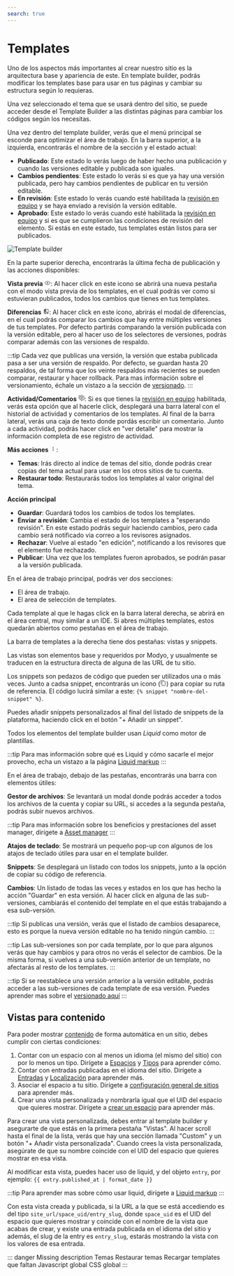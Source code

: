 ```yaml
---
search: true
---
```


# Templates

Uno de los aspectos más importantes al crear nuestro sitio es la arquitectura base y apariencia de este. En template builder, podrás modificar los templates base para usar en tus páginas y cambiar su estructura según lo requieras.

Una vez seleccionado el tema que se usará dentro del sitio, se puede acceder desde el Template Builder a las distintas páginas para cambiar los códigos según los necesitas.

Una vez dentro del template builder, verás que el menú principal se esconde para optimizar el área de trabajo. En la barra superior, a la izquierda, encontrarás el nombre de la sección y el estado actual:

- **Publicado**: Este estado lo verás luego de haber hecho una publicación y cuando las versiones editable y publicada son iguales.
- **Cambios pendientes**: Este estado lo verás si es que ya hay una versión publicada, pero hay cambios pendientes de publicar en tu versión editable.
- **En revisión**: Este estado lo verás cuando esté habilitada la [revisión en equipo](guides/platform/team-review.html) y se haya enviado a revisión la versión editable.
- **Aprobado**: Este estado lo verás cuando esté habilitada la [revisión en equipo](guides/platform/team-review.html) y si es que se cumplieron las condiciones de revisión del elemento. Si estás en este estado, tus templates están listos para ser publicados.

![Template builder](/assets/img/platform/template-builder.png) 

En la parte superior derecha, encontrarás la última fecha de publicación y las acciones disponibles:

**Vista previa** <svg xmlns="http://www.w3.org/2000/svg" xmlns:xlink="http://www.w3.org/1999/xlink" aria-hidden="true" focusable="false" width="1em" height="1em" style="-ms-transform: rotate(360deg); -webkit-transform: rotate(360deg); transform: rotate(360deg);" preserveAspectRatio="xMidYMid meet" viewBox="0 0 24 24"><path d="M12 9a3 3 0 0 1 3 3a3 3 0 0 1-3 3a3 3 0 0 1-3-3a3 3 0 0 1 3-3m0-4.5c5 0 9.27 3.11 11 7.5c-1.73 4.39-6 7.5-11 7.5S2.73 16.39 1 12c1.73-4.39 6-7.5 11-7.5M3.18 12a9.821 9.821 0 0 0 17.64 0a9.821 9.821 0 0 0-17.64 0z" fill="#626262"/><rect x="0" y="0" width="24" height="24" fill="rgba(0, 0, 0, 0)" /></svg>: Al hacer click en este icono se abrirá una nueva pestaña con el modo vista previa de los templates, en el cual podrás ver como si estuvieran publicados, todos los cambios que tienes en tus templates.

**Diferencias** <svg xmlns="http://www.w3.org/2000/svg" xmlns:xlink="http://www.w3.org/1999/xlink" aria-hidden="true" focusable="false" width="1em" height="1em" style="-ms-transform: rotate(360deg); -webkit-transform: rotate(360deg); transform: rotate(360deg);" preserveAspectRatio="xMidYMid meet" viewBox="0 0 24 24"><path d="M19 3h-5v2h5v13l-5-6v9h5a2 2 0 0 0 2-2V5a2 2 0 0 0-2-2m-9 15H5l5-6m0-9H5c-1.11 0-2 .89-2 2v14a2 2 0 0 0 2 2h5v2h2V1h-2v2z" fill="#626262"/></svg>: Al hacer click en este icono, abrirás el modal de diferencias, en el cual podrás comparar los cambios que hay entre múltiples versiones de tus templates. Por defecto partirás comparando la versión publicada con la versión editable, pero al hacer uso de los selectores de versiones, podrás comparar además con las versiones de respaldo.

:::tip
Cada vez que publicas una versión, la versión que estaba publicada pasa a ser una versión de respaldo. Por defecto, se guardan hasta 20 respaldos, de tal forma que los veinte respaldos más recientes se pueden comparar, restaurar y hacer rollback. Para mas información sobre el versionamiento, échale un vistazo a la sección de [versionado](/guides/platform/team-review.html#versionado).
:::

**Actividad/Comentarios** <svg xmlns="http://www.w3.org/2000/svg" xmlns:xlink="http://www.w3.org/1999/xlink" aria-hidden="true" focusable="false" width="1em" height="1em" style="-ms-transform: rotate(360deg); -webkit-transform: rotate(360deg); transform: rotate(360deg);" preserveAspectRatio="xMidYMid meet" viewBox="0 0 24 24"><path d="M12 23a1 1 0 0 1-1-1v-3H7a2 2 0 0 1-2-2V7a2 2 0 0 1 2-2h14a2 2 0 0 1 2 2v10a2 2 0 0 1-2 2h-4.1l-3.7 3.71c-.2.18-.44.29-.7.29H12m1-6v3.08L16.08 17H21V7H7v10h6M3 15H1V3a2 2 0 0 1 2-2h16v2H3v12m6-6h10v2H9V9m0 4h8v2H9v-2z" fill="#626262"/><rect x="0" y="0" width="24" height="24" fill="rgba(0, 0, 0, 0)" /></svg>: Si es que tienes la [revisión en equipo](/guides/platform/team-review.html) habilitada, verás esta opción que al hacerle click, desplegará una barra lateral con el historial de actividad y comentarios de los templates. Al final de la barra lateral, verás una caja de texto donde pordás escribir un comentario. Junto a cada actividad, podrás hacer click en "ver detalle" para mostrar la información completa de ese registro de actividad.

**Más acciones** <svg xmlns="http://www.w3.org/2000/svg" xmlns:xlink="http://www.w3.org/1999/xlink" aria-hidden="true" focusable="false" width="1em" height="1em" style="-ms-transform: rotate(360deg); -webkit-transform: rotate(360deg); transform: rotate(360deg);" preserveAspectRatio="xMidYMid meet" viewBox="0 0 24 24"><path d="M12 16a2 2 0 0 1 2 2a2 2 0 0 1-2 2a2 2 0 0 1-2-2a2 2 0 0 1 2-2m0-6a2 2 0 0 1 2 2a2 2 0 0 1-2 2a2 2 0 0 1-2-2a2 2 0 0 1 2-2m0-6a2 2 0 0 1 2 2a2 2 0 0 1-2 2a2 2 0 0 1-2-2a2 2 0 0 1 2-2z" fill="#626262"/><rect x="0" y="0" width="24" height="24" fill="rgba(0, 0, 0, 0)" /></svg>:

- **Temas**: Irás directo al indice de temas del sitio, donde podrás crear copias del tema actual para usar en los otros sitios de tu cuenta.
- **Restaurar todo**: Restaurarás todos los templates al valor original del tema.

**Acción principal**

- **Guardar**: Guardará todos los cambios de todos los templates.
- **Enviar a revisión**: Cambia el estado de los templates a "esperando revisión". En este estado podrás seguir haciendo cambios, pero cada cambio será notificado via correo a los revisores asignados.
- **Rechazar**: Vuelve al estado "en edición", notificando a los revisores que el elemento fue rechazado.
- **Publicar**: Una vez que los templates fueron aprobados, se podrán pasar a la versión publicada.

En el área de trabajo principal, podrás ver dos secciones:

- El área de trabajo.
- El area de selección de templates.

Cada template al que le hagas click en la barra lateral derecha, se abrirá en el área central, muy similar a un IDE. Si abres múltiples templates, estos quedarán abiertos como pestañas en el área de trabajo.

La barra de templates a la derecha tiene dos pestañas: vistas y snippets.

Las vistas son elementos base y requeridos por Modyo, y usualmente se traducen en la estructura directa de alguna de las URL de tu sitio.

Los snippets son pedazos de código que pueden ser utilizados una o más veces. Junto a cadsa snippet, encontrarás un icono (<svg xmlns="http://www.w3.org/2000/svg" xmlns:xlink="http://www.w3.org/1999/xlink" aria-hidden="true" focusable="false" width="1em" height="1em" style="-ms-transform: rotate(360deg); -webkit-transform: rotate(360deg); transform: rotate(360deg);" preserveAspectRatio="xMidYMid meet" viewBox="0 0 24 24"><path d="M19 21H8V7h11m0-2H8a2 2 0 0 0-2 2v14a2 2 0 0 0 2 2h11a2 2 0 0 0 2-2V7a2 2 0 0 0-2-2m-3-4H4a2 2 0 0 0-2 2v14h2V3h12V1z" fill="#626262"/><rect x="0" y="0" width="24" height="24" fill="rgba(0, 0, 0, 0)" /></svg>) para copiar su ruta de referencia. El código lucirá similar a este: <span v-pre>`{% snippet "nombre-del-snippet" %}`</span>.

Puedes añadir snippets personalizados al final del listado de snippets de la plataforma, haciendo click en el botón "+ Añadir un sinppet".

Todos los elementos del template builder usan _Liquid_ como motor de plantillas.

:::tip
Para mas información sobre qué es Liquid y cómo sacarle el mejor provecho, echa un vistazo a la página [Liquid markup](/docs/channels/liquid-markup.html)
:::

En el área de trabajo, debajo de las pestañas, encontrarás una barra con elementos útiles:

**Gestor de archivos**: Se levantará un modal donde podrás acceder a todos los archivos de la cuenta y copiar su URL, si accedes a la segunda pestaña, podrás subir nuevos archivos.

:::tip
Para mas información sobre los beneficios y prestaciones del asset manager, dirígete a [Asset manager](/docs/content/asset-manager.html)
:::

**Atajos de teclado**: Se mostrará un pequeño pop-up con algunos de los atajos de teclado útiles para usar en el template builder.

**Snippets**: Se desplegará un listado con todos los snippets, junto a la opción de copiar su código de referencia.

**Cambios**: Un listado de todas las veces y estados en los que has hecho la acción "Guardar" en esta versión. Al hacer click en alguna de las sub-versiones, cambiarás el contenido del template en el que estás trabajando a esa sub-versión.

:::tip
Si publicas una versión, verás que el listado de cambios desaparece, esto es porque la nueva versión editable no ha tenido ningún cambio.
:::

:::tip
Las sub-versiones son por cada template, por lo que para algunos verás que hay cambios y para otros no verás el selector de cambios. De la misma forma, si vuelves a una sub-versión anterior de un template, no afectarás al resto de los templates.
:::

:::tip
Si se reestablece una versión anterior a la versión editable, podrás acceder a las sub-versiones de cada template de esa versión. Puedes aprender mas sobre el [versionado aquí](/guides/platform/team-review.html#versionado)
:::

## Vistas para contenido

Para poder mostrar [contenido](/guides/content/) de forma automática en un sitio, debes cumplir con ciertas condiciones:

1. Contar con un espacio con al menos un idioma (el mismo del sitio) con por lo menos un tipo. Dirígete a [Espacios](/guides/content/spaces.html) y [Tipos](/guides/content/types.html) para aprender cómo.
1. Contar con entradas publicadas en el idioma del sitio. Dirígete a [Entradas](/guides/content/entries.html) y [Localización](/guides/content/spaces.html#localizacion) para aprender más.
1. Asociar el espacio a tu sitio. Dirígete a [configuración general de sitios](/guides/channels/sites.html#general) para aprender más.
1. Crear una vista personalizada y nombrarla igual que el UID del espacio que quieres mostrar. Dirígete a [crear un espacio](/guides/content/spaces.html#crear-un-espacio.html) para aprender más.

Para crear una vista personalizada, debes entrar al template builder y asegurarte de que estás en la primera pestaña "Vistas". Al hacer scroll hasta el final de la lista, verás que hay una sección llamada "Custom" y un botón "+ Añadir vista personalizada". Cuando crees la vista personalizada, asegúrate de que su nombre coincide con el UID del espacio que quieres mostrar en esa vista.

Al modificar esta vista, puedes hacer uso de liquid, y del objeto `entry`, por ejemplo: <span v-pre>`{{ entry.published_at | format_date }}`</span>

:::tip
Para aprender mas sobre cómo usar liquid, dirígete a [Liquid markup](/guides/channels/liquid-markup.html)
:::

Con esta vista creada y publicada, si la URL a la que se está accediendo es del tipo `site_url/space_uid/entry_slug`, donde `space_uid` es el UID del espacio que quieres mostrar y coincide con el nombre de la vista que acabas de crear, y existe una entrada publicada en el idioma del sitio y además, el slug de la entry es `entry_slug`, estarás mostrando la vista con los valores de esa entrada.

::: danger
Missing description
Temas
Restaurar temas
Recargar templates que faltan
Javascript global
CSS global
:::
